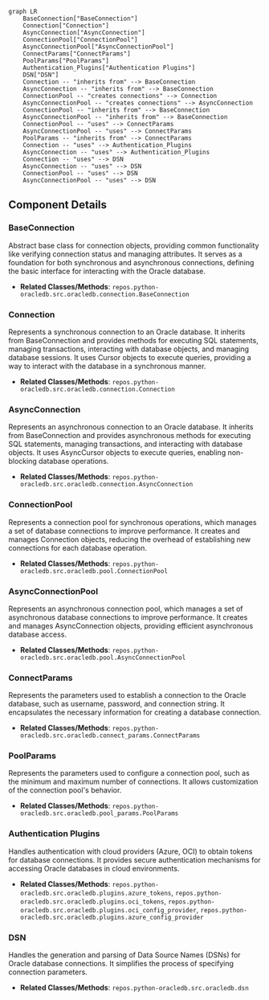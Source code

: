 ```mermaid
graph LR
    BaseConnection["BaseConnection"]
    Connection["Connection"]
    AsyncConnection["AsyncConnection"]
    ConnectionPool["ConnectionPool"]
    AsyncConnectionPool["AsyncConnectionPool"]
    ConnectParams["ConnectParams"]
    PoolParams["PoolParams"]
    Authentication_Plugins["Authentication Plugins"]
    DSN["DSN"]
    Connection -- "inherits from" --> BaseConnection
    AsyncConnection -- "inherits from" --> BaseConnection
    ConnectionPool -- "creates connections" --> Connection
    AsyncConnectionPool -- "creates connections" --> AsyncConnection
    ConnectionPool -- "inherits from" --> BaseConnection
    AsyncConnectionPool -- "inherits from" --> BaseConnection
    ConnectionPool -- "uses" --> ConnectParams
    AsyncConnectionPool -- "uses" --> ConnectParams
    PoolParams -- "inherits from" --> ConnectParams
    Connection -- "uses" --> Authentication_Plugins
    AsyncConnection -- "uses" --> Authentication_Plugins
    Connection -- "uses" --> DSN
    AsyncConnection -- "uses" --> DSN
    ConnectionPool -- "uses" --> DSN
    AsyncConnectionPool -- "uses" --> DSN
```

## Component Details

### BaseConnection
Abstract base class for connection objects, providing common functionality like verifying connection status and managing attributes. It serves as a foundation for both synchronous and asynchronous connections, defining the basic interface for interacting with the Oracle database.
- **Related Classes/Methods**: `repos.python-oracledb.src.oracledb.connection.BaseConnection`

### Connection
Represents a synchronous connection to an Oracle database. It inherits from BaseConnection and provides methods for executing SQL statements, managing transactions, interacting with database objects, and managing database sessions. It uses Cursor objects to execute queries, providing a way to interact with the database in a synchronous manner.
- **Related Classes/Methods**: `repos.python-oracledb.src.oracledb.connection.Connection`

### AsyncConnection
Represents an asynchronous connection to an Oracle database. It inherits from BaseConnection and provides asynchronous methods for executing SQL statements, managing transactions, and interacting with database objects. It uses AsyncCursor objects to execute queries, enabling non-blocking database operations.
- **Related Classes/Methods**: `repos.python-oracledb.src.oracledb.connection.AsyncConnection`

### ConnectionPool
Represents a connection pool for synchronous operations, which manages a set of database connections to improve performance. It creates and manages Connection objects, reducing the overhead of establishing new connections for each database operation.
- **Related Classes/Methods**: `repos.python-oracledb.src.oracledb.pool.ConnectionPool`

### AsyncConnectionPool
Represents an asynchronous connection pool, which manages a set of asynchronous database connections to improve performance. It creates and manages AsyncConnection objects, providing efficient asynchronous database access.
- **Related Classes/Methods**: `repos.python-oracledb.src.oracledb.pool.AsyncConnectionPool`

### ConnectParams
Represents the parameters used to establish a connection to the Oracle database, such as username, password, and connection string. It encapsulates the necessary information for creating a database connection.
- **Related Classes/Methods**: `repos.python-oracledb.src.oracledb.connect_params.ConnectParams`

### PoolParams
Represents the parameters used to configure a connection pool, such as the minimum and maximum number of connections. It allows customization of the connection pool's behavior.
- **Related Classes/Methods**: `repos.python-oracledb.src.oracledb.pool_params.PoolParams`

### Authentication Plugins
Handles authentication with cloud providers (Azure, OCI) to obtain tokens for database connections. It provides secure authentication mechanisms for accessing Oracle databases in cloud environments.
- **Related Classes/Methods**: `repos.python-oracledb.src.oracledb.plugins.azure_tokens`, `repos.python-oracledb.src.oracledb.plugins.oci_tokens`, `repos.python-oracledb.src.oracledb.plugins.oci_config_provider`, `repos.python-oracledb.src.oracledb.plugins.azure_config_provider`

### DSN
Handles the generation and parsing of Data Source Names (DSNs) for Oracle database connections. It simplifies the process of specifying connection parameters.
- **Related Classes/Methods**: `repos.python-oracledb.src.oracledb.dsn`

